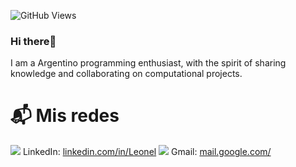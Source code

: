 
![GitHub Views](https://komarev.com/ghpvc/?username=Lenellpez&color=2685BF)
### Hi there👋
I am a Argentino programming enthusiast, with the spirit of sharing knowledge and collaborating on computational projects.
# 📬 Mis redes 
<img src="https://img.icons8.com/material-outlined/24/000000/rhombus-loader.png"/> LinkedIn: [linkedin.com/in/Leonel](https://www.linkedin.com/in/leonel-mendez-6b80b3219/)
<img src="https://img.icons8.com/material-outlined/24/000000/rhombus-loader.png"/> Gmail: [mail.google.com/](leonelrogeliomendez@gmail.com)

